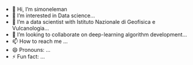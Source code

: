- 👋 Hi, I’m simoneleman
- 👀 I’m interested in Data science...
- 🌱 I’m a data scientist with Istituto Nazionale di Geofisica e Vulcanologia...
- 💞️ I’m looking to collaborate on deep-learning algorithm development...
- 📫 How to reach me ...
- 😄 Pronouns: ...
- ⚡ Fun fact: ...

<!---
eleman is a ✨ special ✨ repository because its `README.md` (this file) appears on your GitHub profile.
You can click the Preview link to take a look at your changes.
--->
